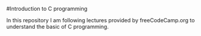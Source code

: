#Introduction to C programming

In this repository I am following lectures provided by freeCodeCamp.org to understand the basic of C programming.